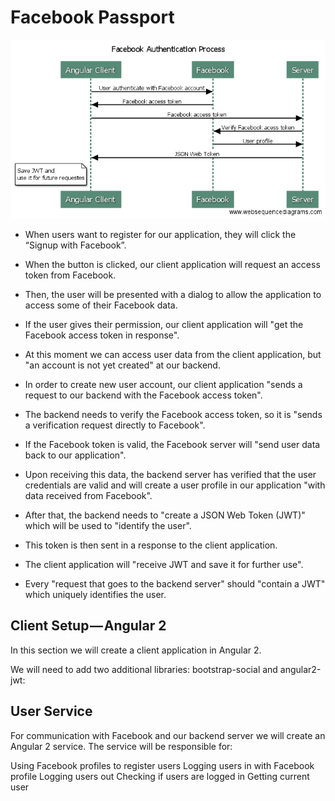 # Facebook Passport

![Demo](images/demo.png)

- When users want to register for our application, they will click the “Signup with Facebook”. 

- When the button is clicked, our client application will request an access token from Facebook. 

- Then, the user will be presented with a dialog to allow the application to access some of their Facebook data.

- If the user gives their permission, our client application will "get the Facebook access token in response".

- At this moment we can access user data from the client application, but "an account is not yet created" at our backend.

- In order to create new user account, our client application "sends a request to our backend with the Facebook access token".

- The backend needs to verify the Facebook access token, so it is "sends a verification request directly to Facebook".

- If the Facebook token is valid, the Facebook server will "send user data back to our application".

- Upon receiving this data, the backend server has verified that the user credentials are valid and will create a user profile in our application "with data received from Facebook".

- After that, the backend needs to "create a JSON Web Token (JWT)" which will be used to "identify the user".

- This token is then sent in a response to the client application. 

- The client application will "receive JWT and save it for further use".

- Every "request that goes to the backend server" should "contain a JWT" which uniquely identifies the user.


## Client Setup — Angular 2
In this section we will create a client application in Angular 2. 

We will need to add two additional libraries: bootstrap-social and angular2-jwt:

## User Service
For communication with Facebook and our backend server we will create an Angular 2 service. The service will be responsible for:

Using Facebook profiles to register users
Logging users in with Facebook profile
Logging users out
Checking if users are logged in
Getting current user